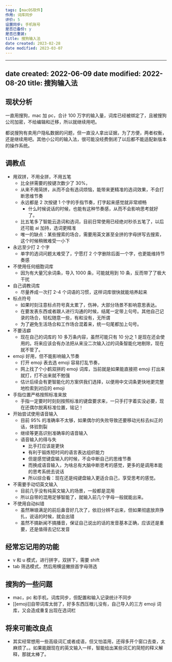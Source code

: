```yaml
---
tags: [macOS软件]
作用: 词库同步
评价: 5
设置同步: 手机账号
是否已备份: y
是否已重装:
title: 搜狗输入法
date created: 2023-02-28
date modified: 2023-03-07
---
```


---
date created: 2022-06-09
date modified: 2022-08-20
title: 搜狗输入法
---

## 现状分析

一直用搜狗，mac 加 pc，合计 100 万字的输入量，词库已经被绑定了，且被搜狗公司加密，不给编辑和迁移，所以就继续用吧。

都说搜狗有卖用户隐私数据的问题，但一直没人拿出证据，为了方便，两者权衡，还是继续用吧。其他小公司的输入法，很可能没经费倒闭了以后都不能适配新版本的操作系统。

## 调教点

- 用双拼，不用全拼，不用五笔
	- 比全拼需要的按键次数少了 30%，
	- 从来不用简拼，从而不会有选词烦恼，能带来更精准的选词效果，不会打断思维节奏
	- 永远都是 2 次按键 1 个字的手指节奏，打字起来感觉就非常顺畅
		- 什么时候说话的时候，也能有这种节奏感，从而不会影响思考就好了。
	- 比五笔多了智能云造词和选词，目前日常使用已经绝对秒杀五笔了，以后还可能 ai 加持，选词更精准
	- 唯一的缺点：某些搜索的场合，需要用英文甚至全拼的字母拼写去搜索，这个时候稍微难受一小下
- 永远至少打 2 个字
	- 单字的选词问题太难受了，宁愿打 2 个字删除后面一个字，也更能维持节奏感
- 不使用任何细胞词库
	- 因为有大量冗余词条，导入 1000 条，可能就用到 10 条，反而带了了极大干扰
- 自己调教词库
	- 尽量养成一次打 2-4 个词语的习惯，这样词库很快就能培养起来
- 标点符号
	- 如果时刻注意标点符号真太累了，伤神，大部分场景不影响意思表达。
	- 在要发表东西或者跟人进行沟通的时候，结尾一定带上句号。其他自己记录的场合，轻松随意一些，有和没有，无所谓
	- 为了避免生活场合和工作场合混着来，统一句尾都加上句号。
- 不要洁癖
	- 现在自己的词库的 10 多万条内容，虽然可能只有 10 分之 1 是现在还会使用的。将来应该会有办法把从来没二次输入过的词条智能化地剔除，现在就不管了。
- emoji 好用，但不能影响输入节奏
	- 打开 emoji 表去选 emoji 容易打乱节奏，
	- 网上找了个小鹤双拼的 emoji 词库，当前就是如果能直接把 emoji 打出来就打，打不出来就不勉强
	- 估计后续会有更智能化的方案供我们选择，以便用中文词条更快地更完整地检索到对应的 emoji
- 手指位置严格按照标准来放
	- 手指一定要时时刻刻按照标准的键盘要求来，一只手打字着实没必要，现在还偶尔脱离标准位置，铭记！
- 开始尝试使用语音输入
	- 目前 95% 的准确率不太够，如果偶尔的失败导致还要移动光标去纠正的话，体验割裂
	- 继续等更高识别准确率的语音输入
	- 语音输入的得与失
		- 比手打应该是更快
		- 有利于锻炼短时间的语言表达组织能力
		- 但是感觉键盘输入的时候，不会中断自己的思维节奏
		- 而换成语音输入，为啥总有大脑中断思考的感觉，更多的是调用本能的思考系统去说话
		- 所以综合看：现在还是纯键盘输入更适合自己，享受思考的感觉。
- 不需要手动切英文输入
	- 目前几乎没有纯英文输入的场景，一般都是混用
	- 所以自带的混用足够智能了，就输入前几个字母一般就能出来。
- 不使用自动纠错
	- 虽然琳琅满足的前后鼻音好几次了，依旧分辨不出来，但如果彻底放弃挣扎，说话的时候，就会出错
	- 虽然不搞新闻不搞播音，保证自己说出的话的发音基本正确，应该还是重要，还是值得去记忆发音

## 经常忘记用的功能

- v 和 u 模式，进行拼字，双拼下，需要 shift
- tab 筛选模式，然后用横竖撇捺首字母筛选

## 搜狗的一些问题

- mac，pc 和手机，词库同步，但配置和输入记录统计不同步
- [[emoji]]自带词库太弱了，好多东西压根儿没有，自己导入的三方 emoji 词库，又会造成重复出现在选词栏

## 将来可能改良点

- 其实经常想用一些高级词汇或者成语，但又怕滥用，还得多开个窗口去查，太麻烦了。。如果能跟现在的英文输入一样，智能给出某些词汇的简短的释义解释，那就太棒了。
